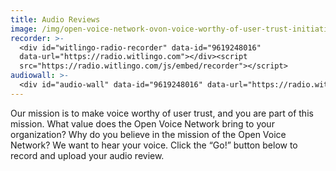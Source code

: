```yaml
---
title: Audio Reviews
image: /img/open-voice-network-ovon-voice-worthy-of-user-trust-initiatives.jpg
recorder: >-
  <div id="witlingo-radio-recorder" data-id="9619248016"
  data-url="https://radio.witlingo.com"></div><script
  src="https://radio.witlingo.com/js/embed/recorder"></script>
audiowall: >-
  <div id="audio-wall" data-id="9619248016" data-url="https://radio.witlingo.com"></div><script src="https://radio.witlingo.com/js/embed/audiowall"></script>
---
```

Our mission is to make voice worthy of user trust, and you are part of this mission. What value does the Open Voice Network bring to your organization? Why do you believe in the mission of the Open Voice Network?  We want to hear your voice. Click the “Go!” button below to record and upload your audio review.


